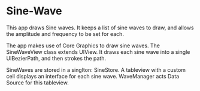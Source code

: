 # Sine-Wave

This app draws Sine waves. It keeps a list of sine waves to draw, and allows the amplitude and frequency to be set for each. 

The app makes use of Core Graphics to draw sine waves. The SineWaveView class extends UIView. It draws each sine wave into a
single UIBezierPath, and then strokes the path. 

SineWaves are stored in a singlton: SineStore. A tableview with a custom cell displays an interface for each sine wave. 
WaveManager acts Data Source for this tableview. 
